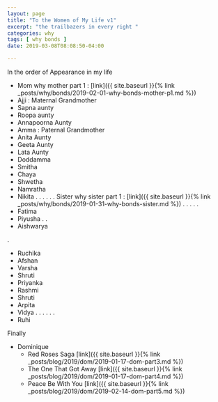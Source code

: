 ```yaml
---
layout: page
title: "To the Women of My Life v1"
excerpt: "the trailbazers in every right "
categories: why
tags: [ why bonds ]
date: 2019-03-08T08:08:50-04:00

---
```



In the order of Appearance in my life 

* Mom 
  why mother part 1 : [link]({{ site.baseurl }}{% link _posts/why/bonds/2019-02-01-why-bonds-mother-p1.md %})
* Ajji : Maternal Grandmother
* Sapna aunty
* Roopa aunty
* Annapoorna Aunty 
* Amma : Paternal Grandmother 
* Anita Aunty
* Geeta Aunty
* Lata Aunty
* Doddamma
* Smitha
* Chaya
* Shwetha
* Namratha
* Nikita
.
.
.
.
.
. Sister 
  why sister part 1 : [link]({{ site.baseurl }}{% link _posts/why/bonds/2019-01-31-why-bonds-sister.md %})
. 
. 
. 
. 
.
* Fatima
* Piyusha
.
.
* Aishwarya 


.
* Ruchika
* Afshan
* Varsha
* Shruti 
* Priyanka
* Rashmi 
* Shruti
* Arpita
* Vidya
.
.
.
.
.
.
* Ruhi

Finally 
* Dominique 
  * Red Roses Saga [link]({{ site.baseurl }}{% link _posts/blog/2019/dom/2019-01-17-dom-part3.md %})
  * The One That Got Away [link]({{ site.baseurl }}{% link _posts/blog/2019/dom/2019-01-17-dom-part4.md %})
  * Peace Be With You [link]({{ site.baseurl }}{% link _posts/blog/2019/dom/2019-02-14-dom-part5.md %})

